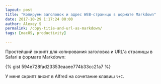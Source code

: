 ```yaml
---
layout: post
title: "Копируем заголовок и адрес WEB-страницы в формате Markdown"
date: 2017-10-29 1:17:24 00:00
author: Alexey S
permalink: /copy-titie-and-url-as-markdown/
tags: [macOS, productivity]

---
```


Простейший скрипт для копирования заголовка и URL&#8217;а страницы в Safari в формате Markdown:

<div class="gist-oembed" data-gist="42point/594e728fad23353eaaee774b33cc21a7.json">
</div>

{% gist 594e728fad23353eaaee774b33cc21a7 %}

    
    

У меня скрипт висит в Alfred на сочетание клавиш `⌥+C`.

&nbsp;